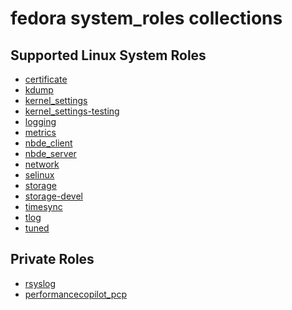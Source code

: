 # fedora system_roles collections

## Supported Linux System Roles
<!--ts-->
  * [certificate](roles/certificate/README.md)
  * [kdump](roles/kdump/README.md)
  * [kernel_settings](roles/kernel_settings/README.md)
  * [kernel_settings-testing](roles/kernel_settings/README-testing.md)
  * [logging](roles/logging/README.md)
  * [metrics](roles/metrics/README.md)
  * [nbde_client](roles/nbde_client/README.md)
  * [nbde_server](roles/nbde_server/README.md)
  * [network](roles/network/README.md)
  * [selinux](roles/selinux/README.md)
  * [storage](roles/storage/README.md)
  * [storage-devel](roles/storage/README-devel.md)
  * [timesync](roles/timesync/README.md)
  * [tlog](roles/tlog/README.md)
  * [tuned](roles/tuned/README.md)
<!--te-->

## Private Roles
<!--ts-->
  * [rsyslog](roles/rsyslog/README.md)
  * [performancecopilot_pcp](roles/performancecopilot_pcp/README.md)
<!--te-->
